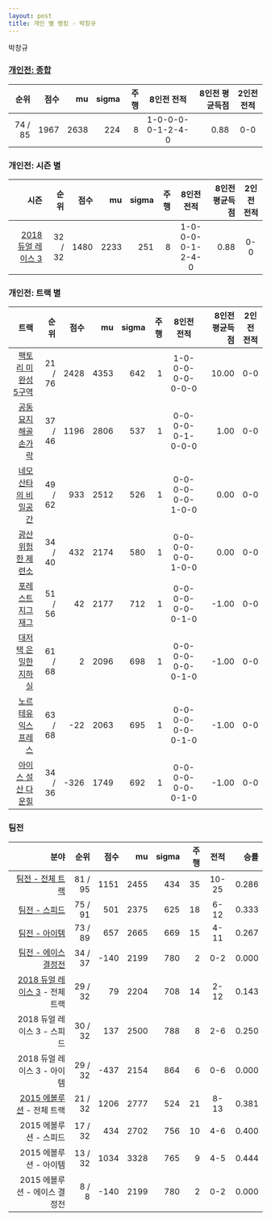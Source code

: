 ```yaml
---
layout: post
title: 개인 별 랭킹 - 박창규
---
```


박창규

### [개인전: 종합](../singles-full)

| 순위 | 점수 | mu | sigma | 주행 | 8인전 전적 | 8인전 평균득점 | 2인전 전적 |
|---:|---:|---:|---:|---:|:---:|---:|:---:|
| 74 / 85 | 1967 | 2638 | 224 | 8 | 1-0-0-0-0-1-2-4-0 | 0.88 | 0-0 |

### 개인전: 시즌 별

| 시즌 | 순위 | 점수 | mu | sigma | 주행 | 8인전 전적 | 8인전 평균득점 | 2인전 전적 |
|---:|---:|---:|---:|---:|---:|:---:|---:|:---:|
| [2018 듀얼 레이스 3](../singles-s2018_1) | 32 / 32 | 1480 | 2233 | 251 | 8 |  1-0-0-0-0-1-2-4-0 | 0.88 | 0-0 |

### 개인전: 트랙 별

| 트랙 | 순위 | 점수 | mu | sigma | 주행 | 8인전 전적 | 8인전 평균득점 | 2인전 전적 |
|---:|---:|---:|---:|---:|---:|:---:|---:|:---:|
| [팩토리 미완성 5구역](../district5) | 21 / 76 | 2428 | 4353 | 642 | 1 | 1-0-0-0-0-0-0-0-0 | 10.00 | 0-0 |
| [공동묘지 해골 손가락](../haeson) | 37 / 46 | 1196 | 2806 | 537 | 1 | 0-0-0-0-0-1-0-0-0 | 1.00 | 0-0 |
| [네모 산타의 비밀공간](../santa) | 49 / 62 | 933 | 2512 | 526 | 1 | 0-0-0-0-0-0-1-0-0 | 0.00 | 0-0 |
| [광산 위험한 제련소](../jeryeonso) | 34 / 40 | 432 | 2174 | 580 | 1 | 0-0-0-0-0-0-1-0-0 | 0.00 | 0-0 |
| [포레스트 지그재그](../zigzag) | 51 / 56 | 42 | 2177 | 712 | 1 | 0-0-0-0-0-0-0-1-0 | -1.00 | 0-0 |
| [대저택 은밀한 지하실](../jeotaek) | 61 / 68 | 2 | 2096 | 698 | 1 | 0-0-0-0-0-0-0-1-0 | -1.00 | 0-0 |
| [노르테유 익스프레스](../noex) | 63 / 68 | -22 | 2063 | 695 | 1 | 0-0-0-0-0-0-0-1-0 | -1.00 | 0-0 |
| [아이스 설산 다운힐](../seolsan) | 34 / 36 | -326 | 1749 | 692 | 1 | 0-0-0-0-0-0-0-1-0 | -1.00 | 0-0 |

### 팀전

| 분야 | 순위 | 점수 | mu | sigma | 주행 | 전적 | 승률 |
|---:|---:|---:|---:|---:|---:|:---:|---:|
| [팀전 - 전체 트랙](../team-full) | 81 / 95 | 1151 | 2455 | 434 | 35 | 10-25 | 0.286 |
| [팀전 - 스피드](../team-speed) | 75 / 91 | 501 | 2375 | 625 | 18 | 6-12 | 0.333 |
| [팀전 - 아이템](../team-item) | 73 / 89 | 657 | 2665 | 669 | 15 | 4-11 | 0.267 |
| [팀전 - 에이스 결정전](../team-ace) | 34 / 37 | -140 | 2199 | 780 | 2 | 0-2 | 0.000 |
| [2018 듀얼 레이스 3](../teams-t2018_1) - 전체 트랙 | 29 / 32 | 79 | 2204 | 708 | 14 | 2-12 | 0.143 |
| 2018 듀얼 레이스 3 - 스피드 | 30 / 32 | 137 | 2500 | 788 | 8 | 2-6 | 0.250 |
| 2018 듀얼 레이스 3 - 아이템 | 29 / 32 | -437 | 2154 | 864 | 6 | 0-6 | 0.000 |
| [2015 에볼루션](../teams-t2015_1) - 전체 트랙 | 21 / 32 | 1206 | 2777 | 524 | 21 | 8-13 | 0.381 |
| 2015 에볼루션 - 스피드 | 17 / 32 | 434 | 2702 | 756 | 10 | 4-6 | 0.400 |
| 2015 에볼루션 - 아이템 | 13 / 32 | 1034 | 3328 | 765 | 9 | 4-5 | 0.444 |
| 2015 에볼루션 - 에이스 결정전 | 8 / 8 | -140 | 2199 | 780 | 2 | 0-2 | 0.000 |
